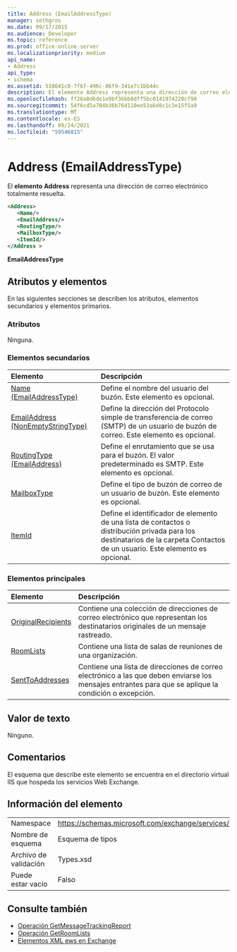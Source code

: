 ```yaml
---
title: Address (EmailAddressType)
manager: sethgros
ms.date: 09/17/2015
ms.audience: Developer
ms.topic: reference
ms.prod: office-online-server
ms.localizationpriority: medium
api_name:
- Address
api_type:
- schema
ms.assetid: 518641c8-7f6f-496c-86f9-341e7c1bb44c
description: El elemento Address representa una dirección de correo electrónico totalmente resuelta.
ms.openlocfilehash: ff26a8d6de1e9bf36bb8dff5bc0141974220cf90
ms.sourcegitcommit: 54f6cd5a704b36b76d110ee53a6d6c1c3e15f5a9
ms.translationtype: MT
ms.contentlocale: es-ES
ms.lasthandoff: 09/24/2021
ms.locfileid: "59546815"
---
```

# <a name="address-emailaddresstype"></a>Address (EmailAddressType)

El **elemento Address** representa una dirección de correo electrónico totalmente resuelta. 
  
```XML
<Address>
   <Name/>
   <EmailAddress/>
   <RoutingType/>
   <MailboxType/>
   <ItemId/>
</Address >
```

 **EmailAddressType**
## <a name="attributes-and-elements"></a>Atributos y elementos

En las siguientes secciones se describen los atributos, elementos secundarios y elementos primarios.
  
### <a name="attributes"></a>Atributos

Ninguna.
  
### <a name="child-elements"></a>Elementos secundarios

|**Elemento**|**Descripción**|
|:-----|:-----|
|[Name (EmailAddressType)](name-emailaddresstype.md) <br/> |Define el nombre del usuario del buzón. Este elemento es opcional.  <br/> |
|[EmailAddress (NonEmptyStringType)](emailaddress-nonemptystringtype.md) <br/> |Define la dirección del Protocolo simple de transferencia de correo (SMTP) de un usuario de buzón de correo. Este elemento es opcional.  <br/> |
|[RoutingType (EmailAddress)](routingtype-emailaddress.md) <br/> |Define el enrutamiento que se usa para el buzón. El valor predeterminado es SMTP. Este elemento es opcional.  <br/> |
|[MailboxType](mailboxtype.md) <br/> |Define el tipo de buzón de correo de un usuario de buzón. Este elemento es opcional.  <br/> |
|[ItemId](itemid.md) <br/> |Define el identificador de elemento de una lista de contactos o distribución privada para los destinatarios de la carpeta Contactos de un usuario. Este elemento es opcional.  <br/> |
   
### <a name="parent-elements"></a>Elementos principales

|**Elemento**|**Descripción**|
|:-----|:-----|
|[OriginalRecipients](originalrecipients.md) <br/> |Contiene una colección de direcciones de correo electrónico que representan los destinatarios originales de un mensaje rastreado.  <br/> |
|[RoomLists](roomlists.md) <br/> |Contiene una lista de salas de reuniones de una organización.  <br/> |
|[SentToAddresses](senttoaddresses.md) <br/> |Contiene una lista de direcciones de correo electrónico a las que deben enviarse los mensajes entrantes para que se aplique la condición o excepción.  <br/> |
   
## <a name="text-value"></a>Valor de texto

Ninguno.
  
## <a name="remarks"></a>Comentarios

El esquema que describe este elemento se encuentra en el directorio virtual IIS que hospeda los servicios Web Exchange.
  
## <a name="element-information"></a>Información del elemento

|||
|:-----|:-----|
|Namespace  <br/> |https://schemas.microsoft.com/exchange/services/2006/types  <br/> |
|Nombre de esquema  <br/> |Esquema de tipos  <br/> |
|Archivo de validación  <br/> |Types.xsd  <br/> |
|Puede estar vacío  <br/> |Falso  <br/> |
   
## <a name="see-also"></a>Consulte también

- [Operación GetMessageTrackingReport](getmessagetrackingreport-operation.md) 
- [Operación GetRoomLists](getroomlists-operation.md)
- [Elementos XML ews en Exchange](ews-xml-elements-in-exchange.md)

